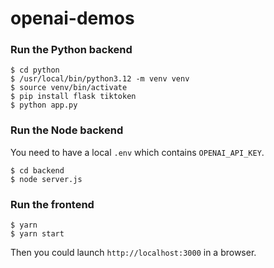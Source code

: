 # openai-demos

### Run the Python backend

```
$ cd python
$ /usr/local/bin/python3.12 -m venv venv
$ source venv/bin/activate
$ pip install flask tiktoken
$ python app.py
```

### Run the Node backend

You need to have a local `.env` which contains `OPENAI_API_KEY`.

```
$ cd backend
$ node server.js
```

### Run the frontend

```
$ yarn
$ yarn start
```

Then you could launch `http://localhost:3000` in a browser.
